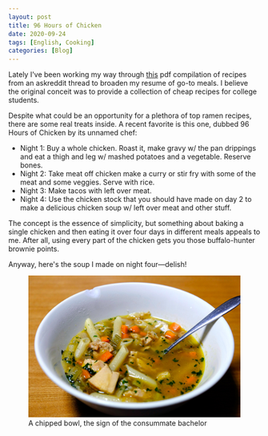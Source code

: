 ```yaml
---
layout: post
title: 96 Hours of Chicken
date: 2020-09-24
tags: [English, Cooking]
categories: [Blog]
---
```


Lately I've been working my way through [this](https://www.reddit.com/r/recipes/comments/a7o9h/a_pdf_compilation_of_the_recipes_i_found/) pdf compilation of recipes from an askreddit thread to broaden my resume of go-to meals. <!-- more -->I believe the original conceit was to provide a collection of cheap recipes for college students. 

Despite what could be an opportunity for a plethora of top ramen recipes, there are some real treats inside. A recent favorite is this one, dubbed 96 Hours of Chicken by its unnamed chef:

- Night 1: Buy a whole chicken. Roast it, make gravy w/ the pan drippings and eat a thigh and leg w/ mashed potatoes and a vegetable. Reserve bones.
- Night 2: Take meat off chicken make a curry or stir fry with some of the meat and some veggies. Serve with rice.
- Night 3: Make tacos with left over meat.
- Night 4: Use the chicken stock that you should have made on day 2 to make a delicious chicken soup w/ left over meat and other stuff.

The concept is the essence of simplicity, but something about baking a single chicken and then eating it over four days in different meals appeals to me. After all, using every part of the chicken gets you those buffalo-hunter brownie points. 

Anyway, here's the soup I made on night four—delish!

<div class="photo">
    <figure>
        <picture>
            <source srcset="/images/chicken_soup@1600x1067.webp 740w" type="image/webp">
            <img src="/images/chicken_soup@1600x1067.jpg" loading="lazy" alt="Chicken soup" width="740">
        </picture>
        <figcaption>A chipped bowl, the sign of the consummate bachelor</figcaption>
    </figure>
</div>



